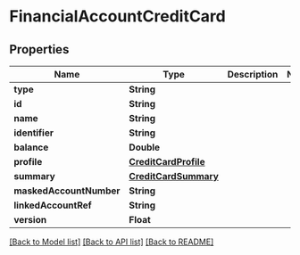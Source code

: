 # FinancialAccountCreditCard

## Properties
Name | Type | Description | Notes
------------ | ------------- | ------------- | -------------
**type** | **String** |  | 
**id** | **String** |  | 
**name** | **String** |  | 
**identifier** | **String** |  | 
**balance** | **Double** |  | 
**profile** | [**CreditCardProfile**](CreditCardProfile.md) |  | 
**summary** | [**CreditCardSummary**](CreditCardSummary.md) |  | 
**maskedAccountNumber** | **String** |  | 
**linkedAccountRef** | **String** |  | 
**version** | **Float** |  | 

[[Back to Model list]](../README.md#documentation-for-models) [[Back to API list]](../README.md#documentation-for-api-endpoints) [[Back to README]](../README.md)


